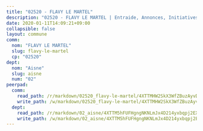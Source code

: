 ```yaml
---
title: "02520 - FLAVY LE MARTEL"
description: "02520 - FLAVY LE MARTEL | Entraide, Annonces, Initiatives"
date: 2020-01-11T14:09:21+09:00
collapsible: false
layout: commune
comm:
  nom: "FLAVY LE MARTEL"
  slug: flavy-le-martel
  cp: "02520"
dept:
  nom: "Aisne"
  slug: aisne
  num: "02"
peerpad:
  comm:
    read_path: /r/markdown/02520_flavy-le-martel/4XTTMHW2SkX3WfZBuzAyvDbkDzHBrERmT2iAm6y95xSvKU8QB
    write_path: /w/markdown/02520_flavy-le-martel/4XTTMHW2SkX3WfZBuzAyvDbkDzHBrERmT2iAm6y95xSvKU8QB-K3TgUqqBsTi9Cx4FoNbQCxTqasFqWSDHEUaPw7HtsbjaHue3EcJpWHXVoLrodD8cihKt3AsEupakP4u4AA6bTwTHK848jJ3TYDFEAAH8FiGFwef3FpPgjVVgq1hMe1FyoT76Btmq
  dept:
    read_path: /r/markdown/02_aisne/4XTTM5hFUFHgngNKNLmJx4D214yxbqpj2EXK5CBjZ5LZF3zAf
    write_path: /w/markdown/02_aisne/4XTTM5hFUFHgngNKNLmJx4D214yxbqpj2EXK5CBjZ5LZF3zAf-K3TgUfAP6D753WPagZBnpcFgyCUpnZXNhrQsKU6J8qon6wxmFCHD5kB3GMzCYyJmAGHN58p9qgKDhnEgSAuHEK3wjVXSJoUkHyn6Vb7T2aNZ2y6ez5BMkQCEQxoUkfyK9J3TXU3M
---
```


